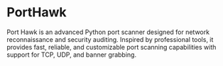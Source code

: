 # PortHawk
Port Hawk is an advanced Python port scanner designed for network reconnaissance and security auditing. Inspired by professional tools, it provides fast, reliable, and customizable port scanning capabilities with support for TCP, UDP, and banner grabbing.
